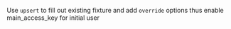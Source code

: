 Use `upsert` to fill out existing fixture and add `override` options thus enable main_access_key for initial user
